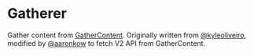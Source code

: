 # Gatherer
Gather content from [GatherContent](https://gathercontent.com/).
Originally written from [@kyleoliveiro](https://github.com/kyleoliveiro), modified by [@aaronkow](https://github.com/aaronkow) to fetch V2 API from GatherContent.